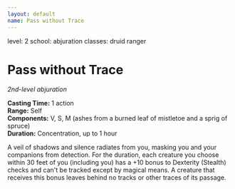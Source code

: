 ```yaml
---
layout: default
name: Pass without Trace
---
```

level: 2
school: abjuration
classes: druid
         ranger

# Pass without Trace 
_2nd-level abjuration_ 

**Casting Time:** 1 action    
**Range:** Self    
**Components:** V, S, M (ashes from a burned leaf of mistletoe and a sprig of spruce)    
**Duration:** Concentration, up to 1 hour 

A veil of shadows and silence radiates from you, masking you and your companions from detection. For the duration, each creature you choose within 30 feet of you (including you) has a +10 bonus to Dexterity (Stealth) checks and can't be tracked except by magical means. A creature that receives this bonus leaves behind no tracks or other traces of its passage.